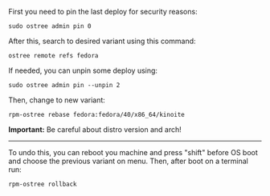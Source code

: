 First you need to pin the last deploy for security reasons:
```
sudo ostree admin pin 0
```

After this, search to desired variant using this command:
```
ostree remote refs fedora
```

If needed, you can unpin some deploy using:
```
sudo ostree admin pin --unpin 2
```

Then, change to new variant:
```
rpm-ostree rebase fedora:fedora/40/x86_64/kinoite
```

**Important:** Be careful about distro version and arch!

---
To undo this, you can reboot you machine and press "shift" before OS boot and choose the previous variant on menu. Then, after boot on a terminal run:
```
rpm-ostree rollback
```